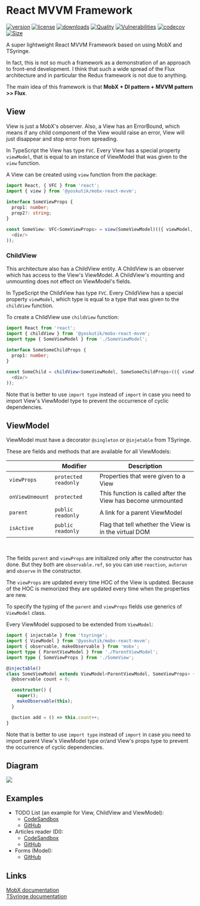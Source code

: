 # React MVVM Framework

[![version](https://img.shields.io/npm/v/@yoskutik/mobx-react-mvvm)](https://www.npmjs.com/package/@yoskutik/mobx-react-mvvm)
[![license](https://img.shields.io/npm/l/@yoskutik/mobx-react-mvvm)](https://www.npmjs.com/package/@yoskutik/mobx-react-mvvm)
[![downloads](https://img.shields.io/npm/dw/@yoskutik/mobx-react-mvvm)](https://www.npmjs.com/package/@yoskutik/mobx-react-mvvm)
[![Quality](https://img.shields.io/lgtm/grade/javascript/github/Yoskutik/mobx-react-mvvm?label=Quality)](https://github.com/Yoskutik/mobx-react-mvvm)
[![Vulnerabilities](https://img.shields.io/lgtm/alerts/github/Yoskutik/mobx-react-mvvm?label=Vulnerabilities)](https://github.com/Yoskutik/mobx-react-mvvm)
[![codecov](https://codecov.io/gh/Yoskutik/mobx-react-mvvm/branch/master/graph/badge.svg?token=05X4P8AVXD)](https://codecov.io/gh/Yoskutik/mobx-react-mvvm)
[![Size](https://img.shields.io/github/languages/code-size/yoskutik/mobx-react-mvvm?label=Size)](https://github.com/Yoskutik/mobx-react-mvvm)

A super lightweight React MVVM Framework based on using MobX and TSyringe.

In fact, this is not so much a framework as a demonstration of an approach to front-end
development. I think that such a wide spread of the Flux architecture and in particular
the Redux framework is not due to anything.

The main idea of this framework is that **MobX + DI pattern + MVVM pattern >> Flux**.

## View

View is just a MobX's observer. Also, a View has an ErrorBound, which means if any child
component of the View would raise an error, View will just disappear and stop error from
spreading.

In TypeScript the View has type `FVC`. Every View has a special property `viewModel`, that
is equal to an instance of ViewModel that was given to the `view` function.

A View can be created using `view` function from the package:

```typescript
import React, { VFC } from 'react';
import { view } from '@yoskutik/mobx-react-mvvm';
 
interface SomeViewProps {
  prop1: number;
  prop2?: string;
}

const SomeView: VFC<SomeViewProps> = view(SomeViewModel)(({ viewModel, prop1, prop2 }) => (
  <div/>
));
```

### ChildView

This architecture also has a ChildView entity. A ChildView is an observer which has access
to the View's ViewModel. A ChildView's mounting and unmounting does not effect on ViewModel's
fields.

In TypeScript the ChildView has type `FVC`. Every ChildView has a special property
`viewModel`, which type is equal to a type that was given to the `childView` function.

To create a ChildView use `childView` function:

```typescript
import React from 'react';
import { childView } from '@yoskutik/mobx-react-mvvm';
import type { SomeViewModel } from './SomeViewModel';
 
interface SomeSomeChildProps {
  prop1: number;
}

const SomeChild = childView<SomeViewModel, SomeSomeChildProps>(({ viewModel, prop1 }) => (
  <div/>
));
```

Note that is better to use `import type` instead of `import` in case you need to import
View's ViewModel type to prevent the occurrence of cyclic dependencies.

## ViewModel

ViewModel must have a decorator `@singleton` or `@injetable` from TSyringe.

These are fields and methods that are available for all ViewModels:

| |Modifier|Description|
|-----|--------|-----------|
|`viewProps`|`protected readonly`|Properties that were given to a View|
|`onViewUnmount`|`protected`|This function is called after the View has become unmounted|
|`parent`|`public readonly`|A link for a parent ViewModel|
|`isActive`|`public readonly`|Flag that tell whether the View is in the virtual DOM|

<br/>

The fields `parent` and `viewProps` are initialized only after the constructor has done. But
they both are `observable.ref`, so you can use `reaction`, `autorun` and `observe` in the
constructor.

The `viewProps` are updated every time HOC of the View is updated. Because of the HOC is
memorized they are updated every time when the properties are new.

To specify the typing of the `parent` and `viewProps` fields use generics of `ViewModel` class.

Every ViewModel supposed to be extended from `ViewModel`:

```typescript
import { injectable } from 'tsyringe';
import { ViewModel } from '@yoskutik/mobx-react-mvvm';
import { observable, makeObservable } from 'mobx';
import type { ParentViewModel } from './ParentViewModel';
import type { SomeViewProps } from './SomeView';

@injectable()
class SomeViewModel extends ViewModel<ParentViewModel, SomeViewProps> {
  @observable count = 0;

  constructor() {
    super();
    makeObservable(this);
  }

  @action add = () => this.count++;
}
```

Note that is better to use `import type` instead of `import` in case you need to import
parent View's ViewModel type or/and View's props type to prevent the occurrence of cyclic
dependencies.

## Diagram

![](https://raw.githubusercontent.com/Yoskutik/mobx-react-mvvm/master/diagram_en.png)

## Examples

  * TODO List (an example for View, ChildView and ViewModel):
    * [CodeSandbox](https://codesandbox.io/s/uv5hw)
    * [GitHub](https://github.com/Yoskutik/mobx-react-mvvm-preview/tree/ViewViewModel)
  * Articles reader (DI):
    * [CodeSandbox](https://codesandbox.io/s/solitary-snow-4ncxb)
    * [GitHub](https://github.com/Yoskutik/mobx-react-mvvm-preview/tree/DI)
  * Forms (Model):
    * [GitHub](https://github.com/Yoskutik/mobx-react-mvvm-preview/tree/DI)

## Links

[MobX documentation](https://mobx.js.org/README.html)  
[TSyringe documentation](https://github.com/microsoft/tsyringe)
